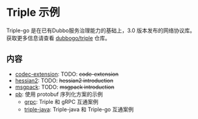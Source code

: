 # Triple 示例

Triple-go 是在已有Dubbo服务治理能力的基础上，3.0 版本发布的网络协议库。获取更多信息请查看 [dubbogo/triple](https://github.com/dubbogo/triple) 仓库。

## 内容

- [codec-extension](./codec-extension): TODO: ~~code-extension~~
- [hessian2](./hessian2): TODO: ~~hessian2 introduction~~
- [msgpack](./msgpack): TODO: ~~msgpack introduction~~
- [pb](./pb): 使用 protobuf 序列化方案的示例
  - [grpc](./pb/grpc): Triple 和 gRPC 互通案例
  - [triple-java](./pb/triple-java): Triple-java 和 Triple-go 互通案例
